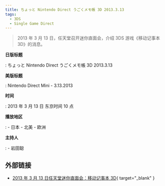 ```yaml
---
title: ちょっと Nintendo Direct うごくメモ帳 3D 2013.3.13
tags:
  - 3DS
  - Single Game Direct
---
```


> 2013 年 3 月 13 日，任天堂召开迷你直面会，介绍 3DS 游戏《移动记事本 3D》的消息。

**日版标题**

:   ちょっと Nintendo Direct うごくメモ帳 3D 2013.3.13

**美版标题**

:   Nintendo Direct Mini - 3.13.2013

**时间**

:   2013 年 3 月 13 日 东京时间 10 点

**播放地区**

:   - 日本
    - 北美
    - 欧洲

**主持人**

:   - 岩田聪

## 外部链接

- [2013 年 3 月 13 日任天堂迷你直面会：移动记事本 3D](https://www.bilibili.com/video/BV1tJ411v7XN/){ target="_blank" }
